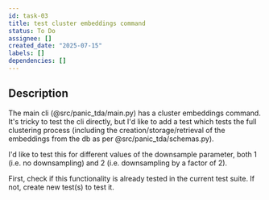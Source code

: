 ```yaml
---
id: task-03
title: test cluster embeddings command
status: To Do
assignee: []
created_date: "2025-07-15"
labels: []
dependencies: []
---
```


## Description

The main cli (@src/panic_tda/main.py) has a cluster embeddings command. It's
tricky to test the cli directly, but I'd like to add a test which tests the full
clustering process (including the creation/storage/retrieval of the embeddings
from the db as per @src/panic_tda/schemas.py).

I'd like to test this for different values of the downsample parameter, both 1
(i.e. no downsampling) and 2 (i.e. downsampling by a factor of 2).

First, check if this functionality is already tested in the current test suite.
If not, create new test(s) to test it.
